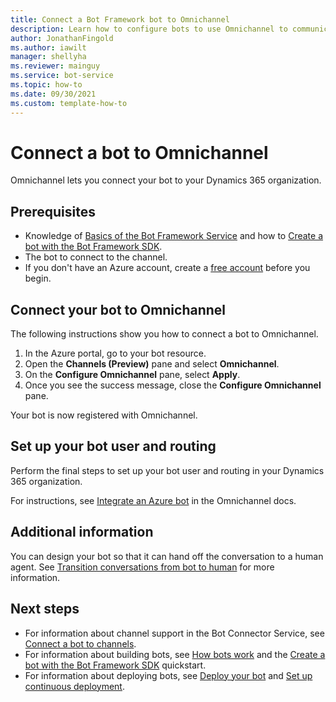 ```yaml
---
title: Connect a Bot Framework bot to Omnichannel
description: Learn how to configure bots to use Omnichannel to communicate with users in your Dynamics 365 organization.
author: JonathanFingold
ms.author: iawilt
manager: shellyha
ms.reviewer: mainguy
ms.service: bot-service
ms.topic: how-to
ms.date: 09/30/2021
ms.custom: template-how-to
---
```


# Connect a bot to Omnichannel

Omnichannel lets you connect your bot to your Dynamics 365 organization.

## Prerequisites

- Knowledge of [Basics of the Bot Framework Service](v4sdk/bot-builder-basics.md) and how to [Create a bot with the Bot Framework SDK](bot-service-quickstart-create-bot.md).
- The bot to connect to the channel.
- If you don't have an Azure account, create a [free account](https://azure.microsoft.com/free/?WT.mc_id=A261C142F) before you begin.

## Connect your bot to Omnichannel

The following instructions show you how to connect a bot to Omnichannel.

1. In the Azure portal, go to your bot resource.
1. Open the **Channels (Preview)** pane and select **Omnichannel**.
1. On the **Configure Omnichannel** pane, select **Apply**.
1. Once you see the success message, close the **Configure Omnichannel** pane.

Your bot is now registered with Omnichannel.

## Set up your bot user and routing

Perform the final steps to set up your bot user and routing in your Dynamics 365 organization.

For instructions, see [Integrate an Azure bot](/dynamics365/customer-service/configure-bot) in the Omnichannel docs.

## Additional information

You can design your bot so that it can hand off the conversation to a human agent. See [Transition conversations from bot to human](/azure/bot-service/bot-service-design-pattern-handoff-human) for more information.

## Next steps

- For information about channel support in the Bot Connector Service, see [Connect a bot to channels](bot-service-manage-channels.md).
- For information about building bots, see [How bots work](v4sdk/bot-builder-basics.md) and the [Create a bot with the Bot Framework SDK](bot-service-quickstart-create-bot.md) quickstart.
- For information about deploying bots, see [Deploy your bot](bot-builder-deploy-az-cli.md) and [Set up continuous deployment](bot-service-build-continuous-deployment.md).
